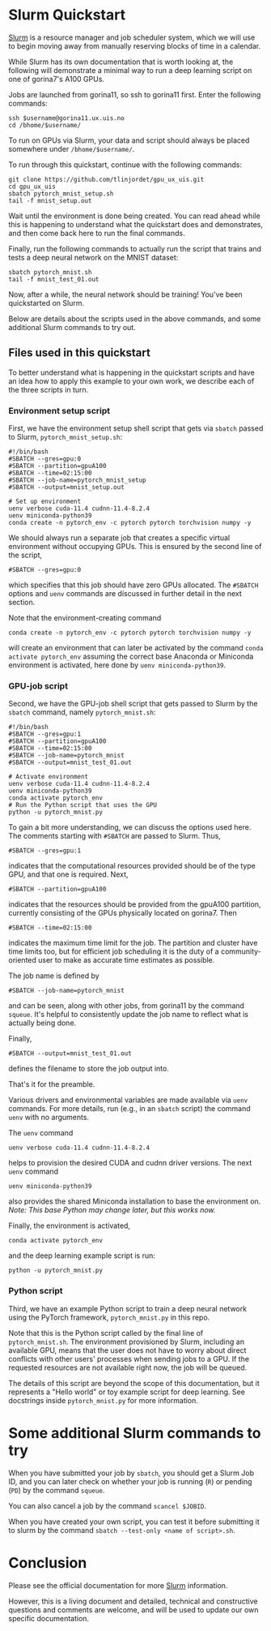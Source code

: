 # Slurm Quickstart

[Slurm](https://slurm.schedmd.com/) is a resource manager and job scheduler system, which we will use to begin moving away from manually reserving blocks of time in a calendar. 
 
While Slurm has its own documentation that is worth looking at, the following will demonstrate a minimal way to run a deep learning script on one of gorina7's A100 GPUs.
 
Jobs are launched from gorina11, so ssh to gorina11 first. Enter the following commands:
```
ssh $username@gorina11.ux.uis.no
cd /bhome/$username/
```
To run on GPUs via Slurm, your data and script should always be placed somewhere under `/bhome/$username/`.

To run through this quickstart, continue with the following commands:
```
git clone https://github.com/tlinjordet/gpu_ux_uis.git
cd gpu_ux_uis
sbatch pytorch_mnist_setup.sh 
tail -f mnist_setup.out
```
Wait until the environment is done being created. You can read ahead while this is happening to understand what the quickstart does and demonstrates, and then come back here to run the final commands. 

Finally, run the following commands to actually run the script that trains and tests a deep neural network on the MNIST dataset:
```
sbatch pytorch_mnist.sh
tail -f mnist_test_01.out
```

Now, after a while, the neural network should be training! 
You've been quickstarted on Slurm. 

Below are details about the scripts used in the above commands, and some additional Slurm commands to try out. 


## Files used in this quickstart

To better understand what is happening in the quickstart scripts and have an idea how to apply this example to your own work, we describe each of the three scripts in turn. 

### Environment setup script 

First, we have the environment setup shell script that gets via `sbatch` passed to Slurm, `pytorch_mnist_setup.sh`:
```
#!/bin/bash
#SBATCH --gres=gpu:0
#SBATCH --partition=gpuA100 
#SBATCH --time=02:15:00
#SBATCH --job-name=pytorch_mnist_setup
#SBATCH --output=mnist_setup.out
 
# Set up environment
uenv verbose cuda-11.4 cudnn-11.4-8.2.4
uenv miniconda-python39
conda create -n pytorch_env -c pytorch pytorch torchvision numpy -y
```
We should always run a separate job that creates a specific virtual environment without occupying GPUs. This is ensured by the second line of the script, 
```
#SBATCH --gres=gpu:0
```
which specifies that this job should have zero GPUs allocated. The `#SBATCH` options and `uenv` commands are discussed in further detail in the next section. 

Note that the environment-creating command 
```
conda create -n pytorch_env -c pytorch pytorch torchvision numpy -y
```
will create an environment that can later be activated by the command `conda activate pytorch_env` assuming the correct base Anaconda or Miniconda environment is activated, here done by `uenv miniconda-python39`. 

### GPU-job script

Second, we have the GPU-job shell script that gets passed to Slurm by the `sbatch` command, namely `pytorch_mnist.sh`:
 
```
#!/bin/bash
#SBATCH --gres=gpu:1
#SBATCH --partition=gpuA100 
#SBATCH --time=02:15:00
#SBATCH --job-name=pytorch_mnist
#SBATCH --output=mnist_test_01.out
 
# Activate environment
uenv verbose cuda-11.4 cudnn-11.4-8.2.4
uenv miniconda-python39
conda activate pytorch_env
# Run the Python script that uses the GPU
python -u pytorch_mnist.py
```

To gain a bit more understanding, we can discuss the options used here. 
The comments starting with `#SBATCH` are passed to Slurm. 
Thus, 
```
#SBATCH --gres=gpu:1
```
indicates that the computational resources provided should be of the type GPU, and that one is required. Next, 
```
#SBATCH --partition=gpuA100
```
indicates that the resources should be provided from the gpuA100 partition, currently consisting of the GPUs physically located on gorina7. Then
```
#SBATCH --time=02:15:00
```
indicates the maximum time limit for the job. The partition and cluster have time limits too, but for efficient job scheduling it is the duty of a community-oriented user to make as accurate time estimates as possible. 
 
The job name is defined by
```
#SBATCH --job-name=pytorch_mnist
```
and can be seen, along with other jobs, from gorina11 by the command `squeue`. It's helpful to consistently update the job name to reflect what is actually being done. 
 
Finally, 
```
#SBATCH --output=mnist_test_01.out
```
defines the filename to store the job output into.
 
That's it for the preamble.

Various drivers and environmental variables are made available via `uenv` commands. For more details, run (e.g., in an `sbatch` script) the command `uenv` with no arguments. 
 
The `uenv` command 
```
uenv verbose cuda-11.4 cudnn-11.4-8.2.4
```
helps to provision the desired CUDA and cudnn driver versions. 
The next `uenv` command 
```
uenv miniconda-python39
```
also provides the shared Miniconda installation to base the environment on. *Note: This base Python may change later, but this works now.*
 
Finally, the environment is activated, 
```
conda activate pytorch_env
```
and the deep learning example script is run:
```
python -u pytorch_mnist.py
```

### Python script

Third, we have an example Python script to train a deep neural network using the PyTorch framework, `pytorch_mnist.py` in this repo. 

Note that this is the Python script called by the final line of `pytorch_mnist.sh`. 
The environment provisioned by Slurm, including an available GPU, means that the user does not have to worry about direct conflicts with other users' processes when sending jobs to a GPU. If the requested resources are not available right now, the job will be queued. 

The details of this script are beyond the scope of this documentation, but it represents a "Hello world" or toy example script for deep learning. See docstrings inside `pytorch_mnist.py` for more information. 

# Some additional Slurm commands to try

When you have submitted your job by `sbatch`, you should get a Slurm Job ID, and you can later check on whether your job is running (`R`) or pending (`PD`) by the command `squeue`. 

You can also cancel a job by the command `scancel $JOBID`.

When you have created your own script, you can test it before submitting it to slurm by the command `sbatch --test-only <name of script>.sh`. 

# Conclusion

Please see the official documentation for more [Slurm](https://slurm.schedmd.com/) information. 

However, this is a living document and detailed, technical and constructive questions and comments are welcome, and will be used to update our own specific documentation.
